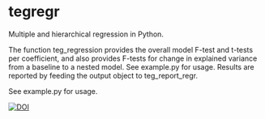# tegregr
Multiple and hierarchical regression in Python.

The function teg_regression provides the overall model F-test and t-tests per coefficient, and also provides F-tests for change in explained variance from a baseline to a nested model. See example.py for usage. Results are reported by feeding the output object to teg_report_regr.

See example.py for usage.

[![DOI](https://zenodo.org/badge/263424326.svg)](https://zenodo.org/badge/latestdoi/263424326)

